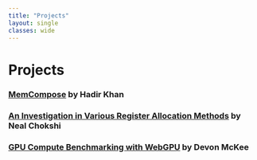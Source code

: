 ```yaml
---
title: "Projects"
layout: single
classes: wide
---
```


# Projects

### [MemCompose](projects/memcompose/index.html) by Hadir Khan

### [An Investigation in Various Register Allocation Methods](projects/register_allocation/index.html) by Neal Chokshi

### [GPU Compute Benchmarking with WebGPU](projects/gpu-compute-benchmarking-with-webgpu/index.html) by Devon McKee